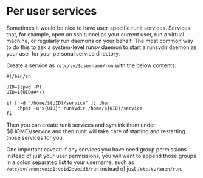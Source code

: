 # Per user services

Sometimes it would be nice to have user-specific runit services.
Services that, for example, open an ssh tunnel as your current user, run
a virtual machine, or regularly run daemons on your behalf. The most
common way to do this to ask a system-level runsv daemon to start a
runsvdir daemon as your user for your personal service directory.

Create a service as `/etc/sv/$username/run` with the below contents:

    #!/bin/sh
    
    UID=$(pwd -P)
    UID=${UID##*/}
    
    if [ -d "/home/${UID}/service" ]; then
        chpst -u"${UID}" runsvdir /home/${UID}/service
    fi

Then you can create runit services and symlink them under
${HOME}/service and then runit will take care of starting and restarting
those services for you.

One important caveat: if any services you have need group permissions
instead of just your user permissions, you will want to append those
groups in a colon separated list to your username, such as
`/etc/sv/anon:void1:void2:void3/run` instead of just `/etc/sv/anon/run`.
